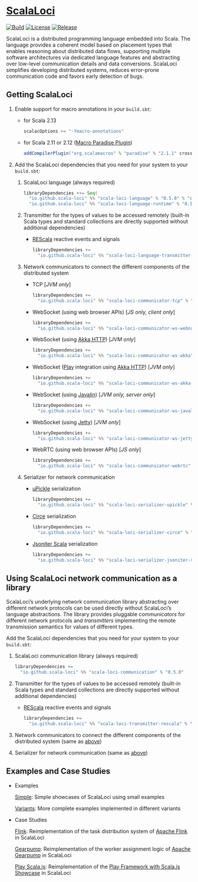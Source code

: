 # [ScalaLoci](https://scala-loci.github.io)


[![Build](https://img.shields.io/github/workflow/status/scala-loci/scala-loci/build?label=build&logo=GitHub&logoColor=lightgray&style=for-the-badge)](https://github.com/scala-loci/scala-loci/actions/workflows/build.yml)
[![License](https://img.shields.io/github/license/scala-loci/scala-loci?label=license&logo=Open%20Source%20Initiative&logoColor=silver&style=for-the-badge)](https://github.com/scala-loci/scala-loci/blob/master/LICENSE)
[![Release](https://img.shields.io/maven-central/v/io.github.scala-loci/scala-loci-language_2.13?label=release&logo=Apache%20Maven&logoColor=lightgray&color=blue&style=for-the-badge)](https://search.maven.org/search?q=g:io.github.scala-loci%20a:scala-loci*)


ScalaLoci is a distributed programming language embedded into Scala.
The language provides a coherent model based on placement types that enables
reasoning about distributed data flows, supporting multiple software
architectures via dedicated language features and abstracting over low-level
communication details and data conversions. ScalaLoci simplifies developing
distributed systems, reduces error-prone communication code and favors early
detection of bugs.


## Getting ScalaLoci

1. Enable support for macro annotations in your `build.sbt`:

   * for Scala 2.13

     ```scala
     scalacOptions += "-Ymacro-annotations"
     ```

   * for Scala 2.11 or 2.12 ([Macro Paradise Plugin](https://docs.scala-lang.org/overviews/macros/paradise.html))

     ```scala
     addCompilerPlugin("org.scalamacros" % "paradise" % "2.1.1" cross CrossVersion.patch)
     ```

2. Add the ScalaLoci dependencies that you need for your system to your `build.sbt`:

   1. ScalaLoci language (always required)

      ```scala
      libraryDependencies ++= Seq(
        "io.github.scala-loci" %% "scala-loci-language" % "0.5.0" % "compile-internal",
        "io.github.scala-loci" %% "scala-loci-language-runtime" % "0.5.0")
      ```

   2. Transmitter for the types of values to be accessed remotely
      (built-in Scala types and standard collections are directly supported without additional dependencies)

      * [REScala](https://www.rescala-lang.com/) reactive events and signals

        ```scala
        libraryDependencies +=
          "io.github.scala-loci" %% "scala-loci-language-transmitter-rescala" % "0.5.0"
        ```

   3. Network communicators to connect the different components of the distributed system

      * TCP [*JVM only*]
  
        ```scala
        libraryDependencies +=
          "io.github.scala-loci" %% "scala-loci-communicator-tcp" % "0.5.0"
        ```

      * WebSocket (using web browser APIs) [*JS only, client only*]

        ```scala
        libraryDependencies +=
          "io.github.scala-loci" %% "scala-loci-communicator-ws-webnative" % "0.5.0"
        ```

      * WebSocket (using [Akka HTTP](https://doc.akka.io/docs/akka-http/)) [*JVM only*]

        ```scala
        libraryDependencies +=
          "io.github.scala-loci" %% "scala-loci-communicator-ws-akka" % "0.5.0"
        ```

      * WebSocket ([Play](https://www.playframework.com) integration using [Akka HTTP](https://doc.akka.io/docs/akka-http/)) [*JVM only*]

        ```scala
        libraryDependencies +=
          "io.github.scala-loci" %% "scala-loci-communicator-ws-akka-play" % "0.5.0"
        ```

      * WebSocket (using [Javalin](https://javalin.io)) [*JVM only, server only*]

        ```scala
        libraryDependencies +=
          "io.github.scala-loci" %% "scala-loci-communicator-ws-javalin" % "0.5.0"
        ```

      * WebSocket (using [Jetty](https://www.eclipse.org/jetty/)) [*JVM only*]

        ```scala
        libraryDependencies +=
          "io.github.scala-loci" %% "scala-loci-communicator-ws-jetty" % "0.5.0"
        ```

      * WebRTC (using web browser APIs) [*JS only*]

        ```scala
        libraryDependencies +=
          "io.github.scala-loci" %% "scala-loci-communicator-webrtc" % "0.5.0"
        ```

   4. Serializer for network communication

      * [µPickle](https://com-lihaoyi.github.io/upickle/) serialization

        ```scala
        libraryDependencies +=
          "io.github.scala-loci" %% "scala-loci-serializer-upickle" % "0.5.0"
        ```

      * [Circe](https://circe.github.io/circe/) serialization

        ```scala
        libraryDependencies +=
          "io.github.scala-loci" %% "scala-loci-serializer-circe" % "0.5.0"
        ```

      * [Jsoniter Scala](https://github.com/plokhotnyuk/jsoniter-scala/) serialization

        ```scala
        libraryDependencies +=
          "io.github.scala-loci" %% "scala-loci-serializer-jsoniter-scala" % "0.5.0"
        ```


## Using ScalaLoci network communication as a library

ScalaLoci’s underlying network communication library abstracting over different
network protocols can be used directly without ScalaLoci’s language
abstractions. The library provides pluggable *communicators* for different
network protocols and *transmitters* implementing the remote transmission
semantics for values of different types.

Add the ScalaLoci dependencies that you need for your system to your `build.sbt`:

1. ScalaLoci communication library (always required)

   ```scala
   libraryDependencies +=
     "io.github.scala-loci" %% "scala-loci-communication" % "0.5.0"
   ```

2. Transmitter for the types of values to be accessed remotely
   (built-in Scala types and standard collections are directly supported without additional dependencies)

   * [REScala](https://www.rescala-lang.com/) reactive events and signals

     ```scala
     libraryDependencies +=
       "io.github.scala-loci" %% "scala-loci-transmitter-rescala" % "0.5.0"
     ```

3. Network communicators to connect the different components of the distributed system (same as [above](#getting-scalaloci))

4. Serializer for network communication (same as [above](#getting-scalaloci))


## Examples and Case Studies

* Examples

  [Simple](https://github.com/scala-loci/examples-simple): Simple showcases of ScalaLoci using small examples

  [Variants](https://github.com/scala-loci/examples-variants): More complete examples implemented in different variants

* Case Studies

  [Flink](https://github.com/scala-loci/case-study-flink): Reimplementation of the task distribution system of [Apache Flink](https://flink.apache.org) in ScalaLoci

  [Gearpump](https://github.com/scala-loci/case-study-gearpump): Reimplementation of the worker assignment logic of [Apache Gearpump](https://gearpump.github.io/) in ScalaLoci

  [Play Scala.js](https://github.com/scala-loci/case-study-play-scalajs): Reimplementation of the [Play Framework with Scala.js Showcase](https://github.com/hussachai/play-scalajs-showcase) in ScalaLoci
